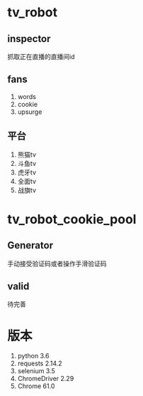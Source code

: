 # tv_robot

## inspector

抓取正在直播的直播间id

## fans

1. words
2. cookie
3. upsurge

## 平台

1. 熊猫tv
2. 斗鱼tv
3. 虎牙tv
4. 全面tv
5. 战旗tv

# tv_robot_cookie_pool

## Generator

手动接受验证码或者操作手滑验证码

## valid

待完善

# 版本

1. python 3.6
2. requests 2.14.2
3. selenium 3.5
4. ChromeDriver 2.29
5. Chrome 61.0

